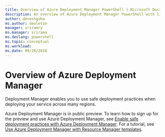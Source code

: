 ```yaml
---
title: Overview of Azure Deployment Manager PowerShell | Microsoft Docs
description: An overview of Azure Deployment Manager PowerShell with links to installation and configuration.
author: deveshguha
ms.author: deoletim
manager: sriramry
ms.manager: srirama
ms.devlang: powershell
ms.topic: conceptual
ms.workload:
ms.date: 09/26/2018
---
```

# Overview of Azure Deployment Manager

Deployment Manager enables you to use safe deployment practices when deploying your service across many regions.

Azure Deployment Manager is in public preview. To learn how to sign up for the preview and use Azure Deployment Manager, see [Enable safe deployment practices with Azure Deployment Manager](/azure/azure-resource-manager/deployment-manager-overview). For a tutorial, see [Use Azure Deployment Manager with Resource Manager templates](/azure/azure-resource-manager/deployment-manager-tutorial).